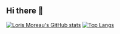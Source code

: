 ## Hi there 👋

<!--
**Loris-Moreau/Loris-Moreau** is a ✨ _special_ ✨ repository because its `README.md` (this file) appears on your GitHub profile.

Here are some ideas to get you started:

- 🔭 I’m currently working on ...
- 🌱 I’m currently learning ...
- 👯 I’m looking to collaborate on ...
- 🤔 I’m looking for help with ...
- 💬 Ask me about ...
- 📫 How to reach me: ...
- 😄 Pronouns: ...
- ⚡ Fun fact: ...
-->

[![Loris Moreau's GitHub stats](https://github-readme-stats.vercel.app/api?username=Loris-Moreau&hide=issues&show_icons=true&theme=radical)](https://github.com/Loris-Moreau/github-readme-stats)
[![Top Langs](https://github-readme-stats.vercel.app/api/top-langs/?username=Loris-Moreau&theme=radical&layout=donut)](https://github.com/Loris-Moreau/github-readme-stats)
